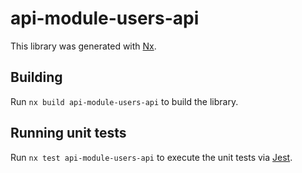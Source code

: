 # api-module-users-api

This library was generated with [Nx](https://nx.dev).

## Building

Run `nx build api-module-users-api` to build the library.

## Running unit tests

Run `nx test api-module-users-api` to execute the unit tests via [Jest](https://jestjs.io).

